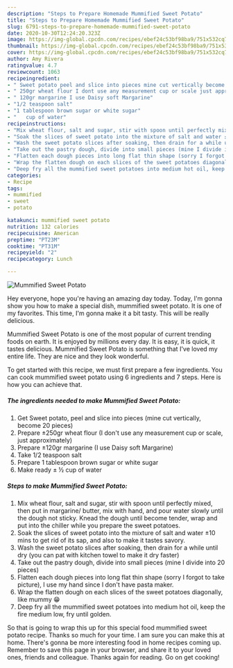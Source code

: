 ```yaml
---
description: "Steps to Prepare Homemade Mummified Sweet Potato"
title: "Steps to Prepare Homemade Mummified Sweet Potato"
slug: 6791-steps-to-prepare-homemade-mummified-sweet-potato
date: 2020-10-30T12:24:20.323Z
image: https://img-global.cpcdn.com/recipes/ebef24c53bf98ba9/751x532cq70/mummified-sweet-potato-recipe-main-photo.jpg
thumbnail: https://img-global.cpcdn.com/recipes/ebef24c53bf98ba9/751x532cq70/mummified-sweet-potato-recipe-main-photo.jpg
cover: https://img-global.cpcdn.com/recipes/ebef24c53bf98ba9/751x532cq70/mummified-sweet-potato-recipe-main-photo.jpg
author: Amy Rivera
ratingvalue: 4.7
reviewcount: 1063
recipeingredient:
- " Sweet potato peel and slice into pieces mine cut vertically become 20 pieces"
- " 250gr wheat flour I dont use any measurement cup or scale just approximately"
- " 120gr margarine I use Daisy soft Margarine"
- "1/2 teaspoon salt"
- "1 tablespoon brown sugar or white sugar"
- "   cup of water"
recipeinstructions:
- "Mix wheat flour, salt and sugar, stir with spoon until perfectly mixed, then put in margarine/ butter, mix with hand, and pour water slowly until the dough not sticky. Knead the dough until become tender, wrap and put into the chiller while you prepare the sweet potatoes."
- "Soak the slices of sweet potato into the mixture of salt and water ±10 mins to get rid of its sap, and also to make it tastes savory."
- "Wash the sweet potato slices after soaking, then drain for a while until dry (you can pat with kitchen towel to make it dry faster)"
- "Take out the pastry dough, divide into small pieces (mine I divide into 20 pieces)"
- "Flatten each dough pieces into long flat thin shape (sorry I forgot to take picture), I use my hand since I don&#39;t have pasta maker."
- "Wrap the flatten dough on each slices of the sweet potatoes diagonally, like mummy 😁"
- "Deep fry all the mummified sweet potatoes into medium hot oil, keep the fire medium low, fry until golden."
categories:
- Recipe
tags:
- mummified
- sweet
- potato

katakunci: mummified sweet potato 
nutrition: 132 calories
recipecuisine: American
preptime: "PT23M"
cooktime: "PT31M"
recipeyield: "2"
recipecategory: Lunch

---
```



![Mummified Sweet Potato](https://img-global.cpcdn.com/recipes/ebef24c53bf98ba9/751x532cq70/mummified-sweet-potato-recipe-main-photo.jpg)

Hey everyone, hope you're having an amazing day today. Today, I'm gonna show you how to make a special dish, mummified sweet potato. It is one of my favorites. This time, I'm gonna make it a bit tasty. This will be really delicious.

Mummified Sweet Potato is one of the most popular of current trending foods on earth. It is enjoyed by millions every day. It is easy, it is quick, it tastes delicious. Mummified Sweet Potato is something that I've loved my entire life. They are nice and they look wonderful.




To get started with this recipe, we must first prepare a few ingredients. You can cook mummified sweet potato using 6 ingredients and 7 steps. Here is how you can achieve that.

<!--inarticleads1-->

##### The ingredients needed to make Mummified Sweet Potato:

1. Get  Sweet potato, peel and slice into pieces (mine cut vertically, become 20 pieces)
1. Prepare  ±250gr wheat flour (I don&#39;t use any measurement cup or scale, just approximately)
1. Prepare  ±120gr margarine (I use Daisy soft Margarine)
1. Take 1/2 teaspoon salt
1. Prepare 1 tablespoon brown sugar or white sugar
1. Make ready  ± ½ cup of water




<!--inarticleads2-->

##### Steps to make Mummified Sweet Potato:

1. Mix wheat flour, salt and sugar, stir with spoon until perfectly mixed, then put in margarine/ butter, mix with hand, and pour water slowly until the dough not sticky. Knead the dough until become tender, wrap and put into the chiller while you prepare the sweet potatoes.
1. Soak the slices of sweet potato into the mixture of salt and water ±10 mins to get rid of its sap, and also to make it tastes savory.
1. Wash the sweet potato slices after soaking, then drain for a while until dry (you can pat with kitchen towel to make it dry faster)
1. Take out the pastry dough, divide into small pieces (mine I divide into 20 pieces)
1. Flatten each dough pieces into long flat thin shape (sorry I forgot to take picture), I use my hand since I don&#39;t have pasta maker.
1. Wrap the flatten dough on each slices of the sweet potatoes diagonally, like mummy 😁
1. Deep fry all the mummified sweet potatoes into medium hot oil, keep the fire medium low, fry until golden.




So that is going to wrap this up for this special food mummified sweet potato recipe. Thanks so much for your time. I am sure you can make this at home. There's gonna be more interesting food in home recipes coming up. Remember to save this page in your browser, and share it to your loved ones, friends and colleague. Thanks again for reading. Go on get cooking!

